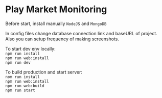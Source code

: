 # Play Market Monitoring

Before start, install manually `NodeJS` and `MongoDB`<br />

In config files change database connection link and baseURL of project.<br />
Also you can setup frequency of making screenshots.

To start dev env locally:<br />
`npm run install`<br />
`npm run web:install`<br />
`npm run dev`<br />

To build production and start server:<br />
`nom run install`<br />
`npm run web:install`<br />
`npm run web:build`<br />
`npm run start`<br />

